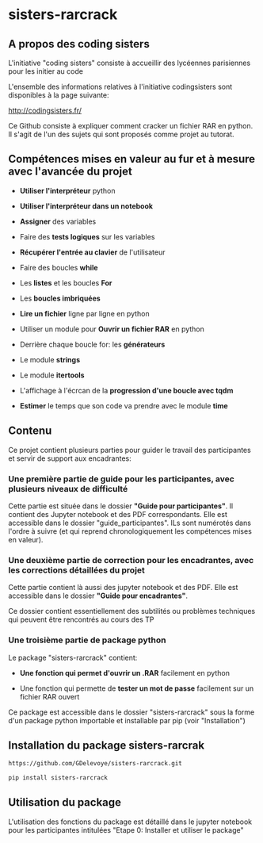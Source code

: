 # sisters-rarcrack

## A propos des coding sisters

L'initiative "coding sisters" consiste à accueillir des lycéennes parisiennes pour les initier au code

L'ensemble des informations relatives à l'initiative codingsisters sont disponibles à la page suivante:

http://codingsisters.fr/


Ce Github consiste à expliquer comment cracker un fichier RAR en python. Il s'agit de l'un des sujets qui sont proposés comme projet au tutorat.


## Compétences mises en valeur au fur et à mesure avec l'avancée du projet


- **Utiliser l'interpréteur** python

- **Utiliser l'interpréteur dans un notebook**

- **Assigner** des variables

- Faire des **tests logiques** sur les variables

- **Récupérer l'entrée au clavier** de l'utilisateur

- Faire des boucles **while**

- Les **listes** et les boucles **For**

- Les **boucles imbriquées**

- **Lire un fichier** ligne par ligne en python

- Utiliser un module pour **Ouvrir un fichier RAR** en python

- Derrière chaque boucle for: les **générateurs**

- Le module **strings**

- Le module **itertools**

- L'affichage à l'écrcan de la **progression d'une boucle avec tqdm**

- **Estimer** le temps que son code va prendre avec le module **time**


## Contenu

Ce projet contient plusieurs parties pour guider le travail des participantes et servir de support aux encadrantes:

### Une première partie de **guide pour les participantes**, avec plusieurs niveaux de difficulté

Cette partie est située dans le dossier **"Guide pour participantes"**. Il contient des Jupyter notebook et des PDF correspondants. Elle est accessible dans le dossier "guide_participantes". ILs sont numérotés dans l'ordre à suivre (et qui reprend chronologiquement les compétences mises en valeur).


### Une deuxième partie **de correction pour les encadrantes**, avec les corrections détaillées du projet

Cette partie contient là aussi des jupyter notebook et des PDF. Elle est accessible dans le dossier **"Guide pour encadrantes"**.

Ce dossier contient essentiellement des subtilités ou problèmes techniques qui peuvent être rencontrés au cours des TP


### Une troisième partie de **package python** 

Le package "sisters-rarcrack" contient:

- **Une fonction qui permet d'ouvrir un .RAR** facilement en python

- Une fonction qui permette de **tester un mot de passe** facilement sur un fichier RAR ouvert


Ce package est accessible dans le dossier "sisters-rarcrack" sous la forme d'un package python importable et installable par pip (voir "Installation")


## Installation du package sisters-rarcrak


```bash
https://github.com/GDelevoye/sisters-rarcrack.git

pip install sisters-rarcrack
```

## Utilisation du package


L'utilisation des fonctions du package est détaillé dans le jupyter notebook pour les participantes intitulées "Etape 0: Installer et utiliser le package"

